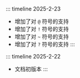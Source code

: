 ::: timeline 2025-2-23
- 增加了对 `@` 符号的支持
- 增加了对 `!` 符号的支持
- 增加了对 `~` 符号的支持
- 增加了对 `?` 符号的支持
:::

::: timeline 2025-2-22
- 文档初版本
:::